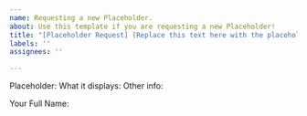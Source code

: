 ```yaml
---
name: Requesting a new Placeholder.
about: Use this template if you are requesting a new Placeholder!
title: "[Placeholder Request] (Replace this text here with the placeholder)"
labels: ''
assignees: ''

---
```


Placeholder:
What it displays:
Other info:

Your Full Name:

